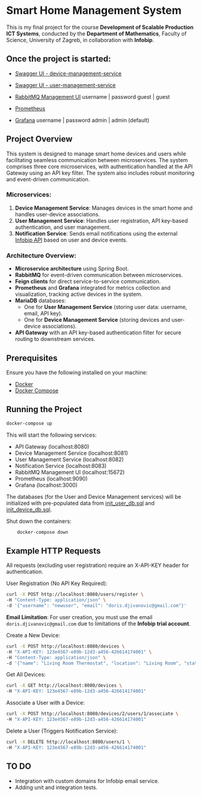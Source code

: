 # Smart Home Management System

This is my final project for the course **Development of Scalable Production ICT Systems**, conducted by the **Department of Mathematics**, Faculty of Science, University of Zagreb, in collaboration with **Infobip**.

## Once the project is started:

- [Swagger UI - device-management-service](http://localhost:8081/swagger-ui/)

- [Swagger UI - user-management-service](http://localhost:8082/swagger-ui/)

- [RabbitMQ Management UI](http://localhost:15672)    username | password  guest | guest

- [Prometheus](http://localhost:9090)

- [Grafana](http://localhost:3000)    username | password   admin | admin  (default)
          
## Project Overview

This system is designed to manage smart home devices and users while facilitating seamless communication between microservices. The system comprises three core microservices, with authentication handled at the API Gateway using an API key filter. The system also includes robust monitoring and event-driven communication.

### Microservices:

1. **Device Management Service**: Manages devices in the smart home and handles user-device associations.
2. **User Management Service**: Handles user registration, API key-based authentication, and user management.
3. **Notification Service**: Sends email notifications using the external [Infobip API](https://www.infobip.com/docs/api#channels/email) based on user and device events.

### Architecture Overview:
- **Microservice architecture** using Spring Boot.
- **RabbitMQ** for event-driven communication between microservices.
- **Feign clients** for direct service-to-service communication.
- **Prometheus** and **Grafana** integrated for metrics collection and visualization, tracking active devices in the system.
- **MariaDB** databases:
  - One for **User Management Service** (storing user data: username, email, API key).
  - One for **Device Management Service** (storing devices and user-device associations).
- **API Gateway** with an API key-based authentication filter for secure routing to downstream services.

## Prerequisites

Ensure you have the following installed on your machine:
- [Docker](https://docs.docker.com/get-docker/)
- [Docker Compose](https://docs.docker.com/compose/install/)

## Running the Project

   ```bash
   docker-compose up
  ```

This will start the following services:

- API Gateway (localhost:8080)
- Device Management Service (localhost:8081)
- User Management Service (localhost:8082)
- Notification Service (localhost:8083)
- RabbitMQ Management UI (localhost:15672)
- Prometheus (localhost:9090)
- Grafana (localhost:3000)

The databases (for the User and Device Management services) will be initialized with pre-populated data from [init_user_db.sql](init_user_db.sql) and [init_device_db.sql](init_device_db.sql). 

Shut down the containers:

```bash
    docker-compose down
```

## Example HTTP Requests

All requests (excluding user registration) require an X-API-KEY header for authentication.

User Registration (No API Key Required):
```bash
curl -X POST http://localhost:8080/users/register \
-H "Content-Type: application/json" \
-d '{"username": "newuser", "email": "doris.djivanovic@gmail.com"}'
```

**Email Limitation**: For user creation, you must use the email `doris.djivanovic@gmail.com` due to limitations of the **Infobip trial account**.

Create a New Device:

```bash
curl -X POST http://localhost:8080/devices \
-H "X-API-KEY: 123e4567-e89b-12d3-a456-426614174001" \
-H "Content-Type: application/json" \
-d '{"name": "Living Room Thermostat", "location": "Living Room", "status": "active"}'
```

Get All Devices:

```bash
curl -X GET http://localhost:8080/devices \
-H "X-API-KEY: 123e4567-e89b-12d3-a456-426614174001"
```

Associate a User with a Device:

```bash
curl -X POST http://localhost:8080/devices/2/users/1/associate \
-H "X-API-KEY: 123e4567-e89b-12d3-a456-426614174001" 
```

Delete a User (Triggers Notification Service):

```bash
curl -X DELETE http://localhost:8080/users/1 \
-H "X-API-KEY: 123e4567-e89b-12d3-a456-426614174001"
```

## TO DO

- Integration with custom domains for Infobip email service.
- Adding unit and integration tests.
   
  



